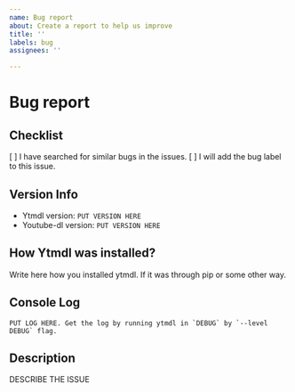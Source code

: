 ```yaml
---
name: Bug report
about: Create a report to help us improve
title: ''
labels: bug
assignees: ''

---
```


# Bug report

## Checklist

[ ] I have searched for similar bugs in the issues.
[ ] I will add the bug label to this issue.

## Version Info

- Ytmdl version: `PUT VERSION HERE`
- Youtube-dl version: `PUT VERSION HERE`

## How Ytmdl was installed?

Write here how you installed ytmdl. If it was through pip or some other way.

## Console Log

```console
PUT LOG HERE. Get the log by running ytmdl in `DEBUG` by `--level DEBUG` flag.
```

## Description

DESCRIBE THE ISSUE
